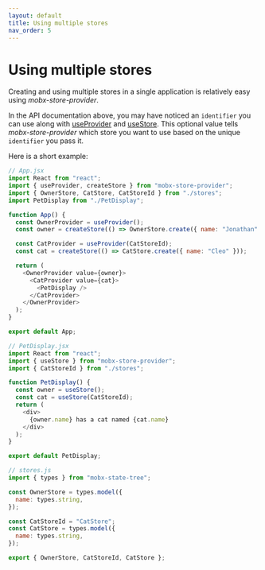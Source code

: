 ```yaml
---
layout: default
title: Using multiple stores
nav_order: 5
---
```


# Using multiple stores

Creating and using multiple stores in a single application is relatively easy using _mobx-store-provider_.

In the API documentation above, you may have noticed an `identifier` you can use along with [useProvider](#useprovider) and [useStore](#useStore). This optional value tells _mobx-store-provider_ which store you want to use based on the unique `identifier` you pass it.

Here is a short example:

```javascript
// App.jsx
import React from "react";
import { useProvider, createStore } from "mobx-store-provider";
import { OwnerStore, CatStore, CatStoreId } from "./stores";
import PetDisplay from "./PetDisplay";

function App() {
  const OwnerProvider = useProvider();
  const owner = createStore(() => OwnerStore.create({ name: "Jonathan" }));

  const CatProvider = useProvider(CatStoreId);
  const cat = createStore(() => CatStore.create({ name: "Cleo" }));

  return (
    <OwnerProvider value={owner}>
      <CatProvider value={cat}>
        <PetDisplay />
      </CatProvider>
    </OwnerProvider>
  );
}

export default App;
```

```javascript
// PetDisplay.jsx
import React from "react";
import { useStore } from "mobx-store-provider";
import { CatStoreId } from "./stores";

function PetDisplay() {
  const owner = useStore();
  const cat = useStore(CatStoreId);
  return (
    <div>
      {owner.name} has a cat named {cat.name}
    </div>
  );
}

export default PetDisplay;
```

```javascript
// stores.js
import { types } from "mobx-state-tree";

const OwnerStore = types.model({
  name: types.string,
});

const CatStoreId = "CatStore";
const CatStore = types.model({
  name: types.string,
});

export { OwnerStore, CatStoreId, CatStore };
```
